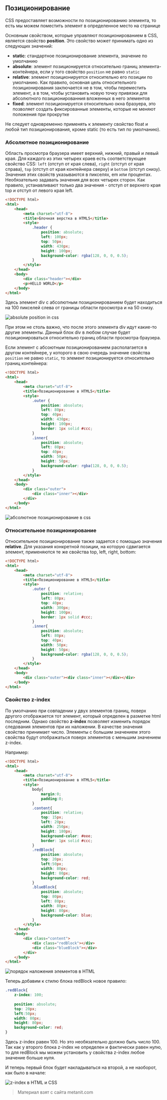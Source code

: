 ## Позиционирование

CSS предоставляет возможности по позиционированию элемента, то есть мы можем поместить элемент в определенное место на странице

Основным свойством, которые управляют позиционированием в CSS, является свойство **position**. Это свойство может принимать одно из следующих значений:
- **static**: стандартное позиционирование элемента, значение по умолчанию
- **absolute**: элемент позиционируется относительно границ элемента-контейнера, если у того свойство `position` не равно `static`
- **relative**: элемент позиционируется относительно его позиции по умолчанию. Как правило, основная цель 
относительного позиционирования заключается не в том, чтобы переместить элемент, а в том, чтобы установить новую точку привязки для 
абсолютного позиционированния вложенных в него элементов
- **fixed**: элемент позиционируется относительно окна бразуера, это позволяет создать фиксированные элементы, которые не 
меняют положения при прокрутке

Не следует одновременно применять к элементу свойство float и любой тип позиционирования, кроме static (то есть тип по умолчанию).

### Абсолютное позиционирование

Область просмотра браузера имеет верхний, нижний, правый и левый края. Для каждого из этих четырех краев есть соответствующее свойство CSS: `left` (отступ от края слева), `right` (отступ от края справа), `top` (отступ от края контейнера сверху) и `bottom` (отступ снизу). Значения этих свойств указываются в пикселях, em или процентах. Необязательно задавать значения для всех четырех сторон. Как правило, устанавливают только два значения - отступ от верхнего края top и отступ от левого края left.

```html
<!DOCTYPE html>
<html>
    <head>
        <meta charset="utf-8">
        <title>Блочная верстка в HTML5</title>
        <style>
            .header {
                position: absolute;
                left: 100px;
                top: 50px;
                width: 430px;
                height: 100px;
                background-color: rgba(128, 0, 0, 0.5);
            }
        </style>
    </head>
    <body>
        <div class="header"></div>
        <p>HELLO WORLD</p>
    </body>
</html>
```

Здесь элемент div с абсолютным позиционированием будет находиться на 100 пикселей слева от границы области просмотра и на 50 снизу.

![absolute position in css](https://metanit.com/web/html5/pics/7.23.png)

При этом не столь важно, что после этого элемента div идут какие-то другие элементы. Данный блок div в любом случае будет позиционироваться относительно границ области просмотра браузера.

Если элемент с абсоютным позиционированием располагается в другом контейнере, у которого в свою очередь значение свойства `position` не равно `static`, то элемент позиционируется относительно границ контейнера:

```html
<!DOCTYPE html>
<html>
    <head>
        <meta charset="utf-8">
        <title>Позиционирование в HTML5</title>
        <style>
            .outer {
                position: absolute;
                left: 80px;
                top: 40px;
                width: 430px;
                height: 100px;
                border: 1px solid #ccc;
            }
            .inner{
                position: absolute;
                left: 80px;
                top: 40px;
                width: 50px;
                height: 50px;
                background-color: rgba(128, 0, 0, 0.5);
            }
        </style>
    </head>
    <body>
        <div class="outer">
            <div class="inner"></div>
        </div>
    </body>
</html>
```

![абсолютное позиционирование в css](https://metanit.com/web/html5/pics/7.24.png)

### Относительное позиционирование

Относительное позиционирование также задается с помощью значения **relative**. Для указания конкретной позиции, на которую сдвигается элемент, применяются те же свойства top, left, right, bottom:

```html
<!DOCTYPE html>
<html>
    <head>
        <meta charset="utf-8">
        <title>Позиционирование в HTML5</title>
        <style>
            .outer {
                position: relative;
                left: 80px;
                top: 40px;
                width: 300px;
                height: 100px;
                border: 1px solid #ccc;
            }
            .inner{
                position: absolute;
                left: 80px;
                top: 40px;
                width: 50px;
                height: 50px;
                background-color: rgba(128, 0, 0, 0.5);
            }
        </style>
    </head>
    <body>
        <div class="outer"><div class="inner"></div></div>
    </body>
</html>
```

### Свойство z-index

По умолчанию при совпадении у двух элементов границ, поверх другого отображается тот элемент, который определен в разметке html последним. Однако свойство **z-index** позволяет изменить порядок следования элементов при их наложении. В качестве значения свойство принимает число. Элементы с большим значением этого свойства будут отображаться поверх элементов с меньшим значением z-index.

Например:

```html
<!DOCTYPE html>
<html>
    <head>
        <meta charset="utf-8">
        <title>Позиционирование в HTML5</title>
        <style>
            body{ 
                margin:0;
                padding:0;
            }
            .content{
                position: relative;
                top: 15px;
                left: 20px;
                width: 250px;
                height: 180px;
                background-color: #eee;
                border: 1px solid #ccc;
            }
            .redBlock{ 
                position: absolute;
                top: 20px;
                left:50px;
                width: 80px;
                height: 80px;
                background-color: red;
            }
            .blueBlock{ 
                position: absolute;
                top: 80px;
                left: 80px;
                width: 80px;
                height: 80px;
                background-color: blue;
            }
        </style>
    </head>
    <body>
        <div class="content">
            <div class="redBlock"></div>
            <div class="blueBlock"></div>
        </div>
    </body>
</html>
```

![порядок наложения элементов в HTML](https://metanit.com/web/html5/pics/7.26.png)

Теперь добавим к стилю блока redBlock новое правило:

```css
.redBlock{
    z-index: 100;
                
    position: absolute;
    top: 20px;
    left:50px;
    width: 80px;
    height: 80px;
    background-color: red;
}
```

Здесь z-index равен 100. Но это необязательно должно быть число 100. Так как у второго блока z-index не определен и фактически равен нулю, то для redBlock мы можем установить у свойства z-index любое значение больше нуля.

И теперь первый блок будет накладываться на второй, а не наоборот, как было в начале:

![z-index в HTML и CSS](https://metanit.com/web/html5/pics/7.27.png)


> Материал взят с сайта metanit.com